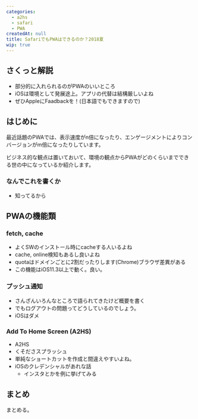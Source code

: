 ```yaml
---
categories: 
  - a2hs
  - safari
  - PWA
createdAt: null
title: SafariでもPWAはできるのか？2018夏
wip: true
---
```


## さくっと解説

- 部分的に入れられるのがPWAのいいところ
- iOSは環境として発展途上。アプリの代替は結構厳しいよね
- ぜひAppleにFaadbackを！(日本語でもできますので)

## はじめに

最近話題のPWAでは、表示速度がn倍になったり、エンゲージメントによりコンバージョンがm倍になったりしています。

ビジネス的な観点は置いておいて、環境の観点からPWAがどのくらいまでできる世の中になっているか紹介します。

### なんでこれを書くか

- 知ってるから

## PWAの機能類

### fetch, cache

- よくSWのインストール時にcacheする人いるよね
- cache, online検知もあるし良いよね
- quotaはドメインごとに2割だったりします(Chrome)ブラウザ差異がある
- この機能はiOS11.3以上で動く。良い。

### プッシュ通知

- さんざんいろんなところで語られてきたけど概要を書く
- でもログアウトの問題ってどうしているのでしょう。
- iOSはダメ

### Add To Home Screen (A2HS)

- A2HS
- くそださスプラッシュ
- 単純なショートカットを作成と間違えやすいよね。
- iOSのクレデンシャルがあれな話
  - インスタとかを例に挙げてみる

## まとめ

まとめる。

